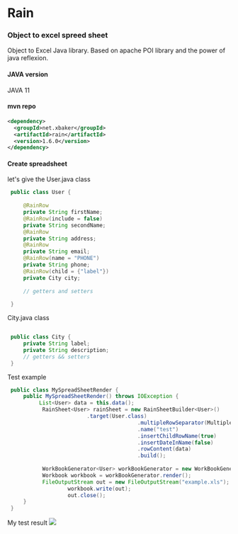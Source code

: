 # Rain
### Object to excel spreed sheet

Object to Excel Java library.
Based on apache POI library and the power of java reflexion.

#### JAVA version

JAVA 11

#### mvn repo
```xml
<dependency>
  <groupId>net.xbaker</groupId>
  <artifactId>rain</artifactId>
  <version>1.6.0</version>
</dependency>
```
#### Create spreadsheet 
let's give the User.java class
```java
 public class User {
 
     @RainRow
     private String firstName;
     @RainRow(include = false)
     private String secondName;
     @RainRow
     private String address;
     @RainRow
     private String email;
     @RainRow(name = "PHONE")
     private String phone;
     @RainRow(child = {"label"})
     private City city;
     
     // getters and setters
 
 }
```
City.java class
```java

 public class City {
     private String label;
     private String description;
     // getters && setters
 }
```    
Test example

```java
 public class MySpreadSheetRender {
     public MySpreadSheetRender() throws IOException {
          List<User> data = this.data();
           RainSheet<User> rainSheet = new RainSheetBuilder<User>()
                         .target(User.class)
                                         .multipleRowSeparator(MultipleRowSeparator.SPACE)
                                         .name("test")
                                         .insertChildRowName(true)
                                         .insertDateInName(false)
                                         .rowContent(data)
                                         .build();
         
           WorkBookGenerator<User> workBookGenerator = new WorkBookGenerator<>(rainSheet);
           Workbook workbook = workBookGenerator.render();
           FileOutputStream out = new FileOutputStream("example.xls");
                   workbook.write(out);
                   out.close();
     }
 }
```  
My test result
<img src="https://i.imgur.com/QjFE4aY.png"/>



